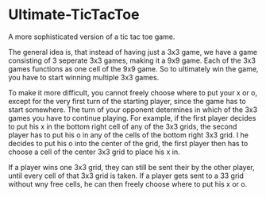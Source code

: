 Ultimate-TicTacToe
==================

A more sophisticated version of a tic tac toe game.

The general idea is, that instead of having just a 3x3 game, we have a game consisting of 3 seperate 3x3 games, making it a 9x9 game. Each of the 3x3 games functions as one cell of the 9x9 game. So to ultimately win the game, you have to start winning multiple 3x3 games.

To make it more difficult, you cannot freely choose where to put your x or o, except for the very first turn of the starting player, since the game has to start somewhere. The turn of your opponent determines in which of the 3x3 games you have to continue playing. 
For example, if the first player decides to put his x in the bottom right cell of any of the 3x3 grids, the second player has to put his o in any of the cells of the bottom right 3x3 grid. I he decides to put his o into the center of the grid, the first player then has to choose a cell of the center 3x3 grid to place his x in.

If a player wins one 3x3 grid, they can still be sent their by the other player, until every cell of that 3x3 grid is taken. If a player gets sent to a 33 grid without wny free cells, he can then freely choose where to put his x or o.


